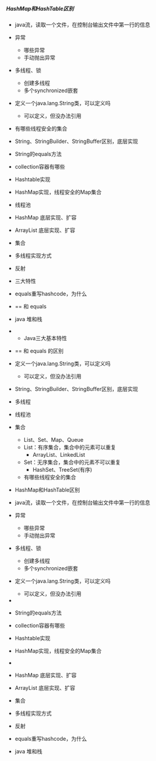   ##### HashMap和HashTable区别
  - java流，读取一个文件，在控制台输出文件中第一行的信息
  - 异常
    - 哪些异常
    - 手动抛出异常
  - 多线程、锁
    - 创建多线程
    - 多个synchronized嵌套
  - 定义一个java.lang.String类，可以定义吗
    - 可以定义，但没办法引用
  - 有哪些线程安全的集合
  - String、StringBuilder、StringBuffer区别，底层实现
  - String的equals方法
  - collection容器有哪些
  - Hashtable实现
  - HashMap实现，线程安全的Map集合
  - 线程池
  - HashMap 底层实现、扩容
  - ArrayList 底层实现、扩容
  - 集合
  - 多线程实现方式
  - 反射
  - 三大特性
  - equals重写hashcode，为什么
  - == 和 equals
  - java 堆和栈
- - Java三大基本特性
- == 和 equals 的区别
- 定义一个java.lang.String类，可以定义吗
  - 可以定义，但没办法引用
- String、StringBuilder、StringBuffer区别，底层实现
- 多线程

- 线程池

- 集合
  - List、Set、Map、Queue
  - List：有序集合，集合中的元素可以重复
    - ArrayList、LinkedList
  - Set：无序集合，集合中的元素不可以重复
    - HashSet、TreeSet(有序)
  - 有哪些线程安全的集合

- HashMap和HashTable区别
- java流，读取一个文件，在控制台输出文件中第一行的信息
- 异常
  - 哪些异常
  - 手动抛出异常
- 多线程、锁
  - 创建多线程
  - 多个synchronized嵌套
- 定义一个java.lang.String类，可以定义吗
  - 可以定义，但没办法引用
- 
- String的equals方法
- collection容器有哪些
- Hashtable实现
- HashMap实现，线程安全的Map集合
- 
- HashMap 底层实现、扩容
- ArrayList 底层实现、扩容
- 集合
- 多线程实现方式
- 反射
- equals重写hashcode，为什么
- java 堆和栈